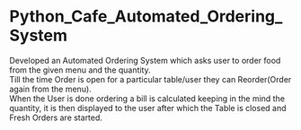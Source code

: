 # Python_Cafe_Automated_Ordering_System
Developed an Automated Ordering System which asks user to order food from the given menu and the quantity.<br>
Till the time Order is open for a particular table/user they can Reorder(Order again from the menu).<br>
When the User is done ordering a bill is calculated keeping in the mind the quantity, it is then displayed to the user after which the Table is closed and Fresh Orders are started.<br>
